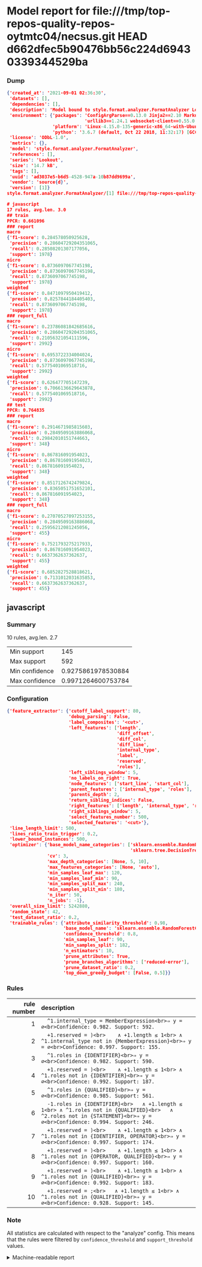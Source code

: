# Model report for file:///tmp/top-repos-quality-repos-oytmtc04/necsus.git HEAD d662dfec5b90476bb56c224d69430339344529ba

### Dump

```json
{'created_at': '2021-09-01 02:36:30',
 'datasets': [],
 'dependencies': [],
 'description': 'Model bound to style.format.analyzer.FormatAnalyzer Lookout analyzer.',
 'environment': {'packages': 'ConfigArgParse==0.13.0 Jinja2==2.10 MarkupSafe==1.1.1 PyStemmer==1.3.0 PyYAML==5.1 Pympler==0.5 SQLAlchemy==1.2.10 SQLAlchemy-Utils==0.33.3 asdf==2.3.2 bblfsh==2.12.7 boto==2.49.0 boto3==1.9.130 botocore==1.12.130 cachetools==2.0.1 certifi==2019.3.9 chardet==3.0.4 clint==0.5.1 docker==3.7.0 docker-pycreds==0.4.0 dulwich==0.19.11 grpcio==1.19.0 grpcio-tools==1.19.0 humanfriendly==4.16.1 humanize==0.5.1 idna==2.8 jmespath==0.9.4 jsonschema==2.6.0 lookout-sdk==0.4.1 lookout-sdk-ml==0.19.0 lookout-style==0.2.0 lz4==2.1.6 modelforge==0.12.1 numpy==1.16.2 packaging==19.0 pandas==0.22.0 pip==19.0.3 protobuf==3.7.0 psycopg2-binary==2.7.5 pygtrie==2.3 pyparsing==2.3.1 python-dateutil==2.8.0 python-igraph==0.7.1.post6 pytz==2019.1 requests==2.21.0 requirements-parser==0.2.0 scikit-learn==0.20.1 scikit-optimize==0.5.2 scipy==1.2.1 semantic-version==2.6.0 setuptools==40.8.0 six==1.12.0 smart-open==1.8.1 sourced-ml==0.8.2 spdx==2.5.0 stringcase==1.2.0 tabulate==0.8.2 tqdm==4.31.1 '
                             'urllib3==1.24.1 websocket-client==0.55.0 xxhash==1.3.0',
                 'platform': 'Linux-4.15.0-135-generic-x86_64-with-Ubuntu-18.04-bionic',
                 'python': '3.6.7 (default, Oct 22 2018, 11:32:17) [GCC 8.2.0]'},
 'license': 'ODbL-1.0',
 'metrics': {},
 'model': 'style.format.analyzer.FormatAnalyzer',
 'references': [],
 'series': 'Lookout',
 'size': '14.7 kB',
 'tags': [],
 'uuid': 'ad3037e5-b6d5-4528-947a-10b87dd9699a',
 'vendor': 'source{d}',
 'version': [1]}
style.format.analyzer.FormatAnalyzer/[1] file:///tmp/top-repos-quality-repos-oytmtc04/necsus.git d662dfec5b90476bb56c224d69430339344529ba

# javascript
17 rules, avg.len. 3.0
## train
PPCR: 0.661096
### report
macro
{'f1-score': 0.284578050925628,
 'precision': 0.28604729204351065,
 'recall': 0.28508201307177056,
 'support': 1978}
micro
{'f1-score': 0.8736097067745198,
 'precision': 0.8736097067745198,
 'recall': 0.8736097067745198,
 'support': 1978}
weighted
{'f1-score': 0.8471097950419412,
 'precision': 0.8257844184405403,
 'recall': 0.8736097067745198,
 'support': 1978}
### report_full
macro
{'f1-score': 0.23786081842685616,
 'precision': 0.28604729204351065,
 'recall': 0.21056321054111596,
 'support': 2992}
micro
{'f1-score': 0.6953722334004024,
 'precision': 0.8736097067745198,
 'recall': 0.5775401069518716,
 'support': 2992}
weighted
{'f1-score': 0.626477705147239,
 'precision': 0.7066136629643878,
 'recall': 0.5775401069518716,
 'support': 2992}
## test
PPCR: 0.764835
### report
macro
{'f1-score': 0.2914671985815603,
 'precision': 0.2849509163886068,
 'recall': 0.29842010151744663,
 'support': 348}
micro
{'f1-score': 0.867816091954023,
 'precision': 0.867816091954023,
 'recall': 0.867816091954023,
 'support': 348}
weighted
{'f1-score': 0.8517126742479824,
 'precision': 0.8365051751652101,
 'recall': 0.867816091954023,
 'support': 348}
### report_full
macro
{'f1-score': 0.27070527097253155,
 'precision': 0.2849509163886068,
 'recall': 0.25956212081245056,
 'support': 455}
micro
{'f1-score': 0.7521793275217933,
 'precision': 0.867816091954023,
 'recall': 0.6637362637362637,
 'support': 455}
weighted
{'f1-score': 0.6852827528818621,
 'precision': 0.7131012031635853,
 'recall': 0.6637362637362637,
 'support': 455}
```

## javascript
### Summary
10 rules, avg.len. 2.7

| | |
|-|-|
|Min support|145|
|Max support|592|
|Min confidence|0.9275861978530884|
|Max confidence|0.9971264600753784|

### Configuration

```json
{'feature_extractor': {'cutoff_label_support': 80,
                       'debug_parsing': False,
                       'label_composites': '<cut>',
                       'left_features': ['length',
                                         'diff_offset',
                                         'diff_col',
                                         'diff_line',
                                         'internal_type',
                                         'label',
                                         'reserved',
                                         'roles'],
                       'left_siblings_window': 5,
                       'no_labels_on_right': True,
                       'node_features': ['start_line', 'start_col'],
                       'parent_features': ['internal_type', 'roles'],
                       'parents_depth': 2,
                       'return_sibling_indices': False,
                       'right_features': ['length', 'internal_type', 'reserved', 'roles'],
                       'right_siblings_window': 5,
                       'select_features_number': 500,
                       'selected_features': '<cut>'},
 'line_length_limit': 500,
 'lines_ratio_train_trigger': 0.2,
 'lower_bound_instances': 500,
 'optimizer': {'base_model_name_categories': ['sklearn.ensemble.RandomForestClassifier',
                                              'sklearn.tree.DecisionTreeClassifier'],
               'cv': 3,
               'max_depth_categories': [None, 5, 10],
               'max_features_categories': [None, 'auto'],
               'min_samples_leaf_max': 120,
               'min_samples_leaf_min': 90,
               'min_samples_split_max': 240,
               'min_samples_split_min': 180,
               'n_iter': 50,
               'n_jobs': -1},
 'overall_size_limit': 5242880,
 'random_state': 42,
 'test_dataset_ratio': 0.2,
 'trainable_rules': {'attribute_similarity_threshold': 0.98,
                     'base_model_name': 'sklearn.ensemble.RandomForestClassifier',
                     'confidence_threshold': 0.8,
                     'min_samples_leaf': 90,
                     'min_samples_split': 182,
                     'n_estimators': 10,
                     'prune_attributes': True,
                     'prune_branches_algorithms': ['reduced-error'],
                     'prune_dataset_ratio': 0.2,
                     'top_down_greedy_budget': [False, 0.5]}}
```

### Rules

| rule number | description |
|----:|:-----|
| 1 | `  ^1.internal_type = MemberExpression<br>⇒ y = ∅<br>Confidence: 0.982. Support: 592.` |
| 2 | `  +1.reserved = )<br>	∧ +1.length ≤ 1<br>	∧ ^1.internal_type not in {MemberExpression}<br>⇒ y = ∅<br>Confidence: 0.997. Support: 155.` |
| 3 | `  ^1.roles in {IDENTIFIER}<br>⇒ y = ∅<br>Confidence: 0.982. Support: 590.` |
| 4 | `  +1.reserved = )<br>	∧ +1.length ≤ 1<br>	∧ ^1.roles not in {IDENTIFIER}<br>⇒ y = ∅<br>Confidence: 0.992. Support: 187.` |
| 5 | `  ^1.roles in {QUALIFIED}<br>⇒ y = ∅<br>Confidence: 0.985. Support: 561.` |
| 6 | `  -1.roles in {IDENTIFIER}<br>	∧ +1.length ≤ 1<br>	∧ ^1.roles not in {QUALIFIED}<br>	∧ ^2.roles not in {STATEMENT}<br>⇒ y = ∅<br>Confidence: 0.994. Support: 246.` |
| 7 | `  +1.reserved = )<br>	∧ +1.length ≤ 1<br>	∧ ^1.roles not in {IDENTIFIER, OPERATOR}<br>⇒ y = ∅<br>Confidence: 0.997. Support: 174.` |
| 8 | `  +1.reserved = )<br>	∧ +1.length ≤ 1<br>	∧ ^1.roles not in {OPERATOR, QUALIFIED}<br>⇒ y = ∅<br>Confidence: 0.997. Support: 160.` |
| 9 | `  +1.reserved = )<br>	∧ +1.length ≤ 1<br>	∧ ^1.roles not in {QUALIFIED}<br>⇒ y = ∅<br>Confidence: 0.992. Support: 183.` |
| 10 | `  +1.reserved = ;<br>	∧ +1.length ≤ 1<br>	∧ ^1.roles not in {QUALIFIED}<br>⇒ y = ∅<br>Confidence: 0.928. Support: 145.` |

### Note
All statistics are calculated with respect to the "analyze" config. This means that the rules were filtered by
`confidence_threshold` and `support_threshold` values.

<details>
    <summary>Machine-readable report</summary>
```json
{"javascript": {"avg_rule_len": 2.7, "max_conf": 0.9971264600753784, "max_support": 592, "min_conf": 0.9275861978530884, "min_support": 145, "num_rules": 10}}
```
</details>
